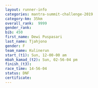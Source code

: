 ```yaml
---
layout: runner-info 
categories: mantra-summit-challenge-2019 
category-km: 35km 
overall_rank:  9999
gender_rank: 
bib: 450
first_name: Dewi Puspasari
last_name: Tjahjono
gender: F
team_name: Kulinerun
start_(t1): Sun, 12-00-00 am
mbah_kamad_(t2): Sun, 02-56-04 pm
finish_(t3): 
race_time: 14-56-04
status: DNF
certificate: 
---
```

